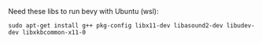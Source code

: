 Need these libs to run bevy with Ubuntu (wsl):
```
sudo apt-get install g++ pkg-config libx11-dev libasound2-dev libudev-dev libxkbcommon-x11-0
```